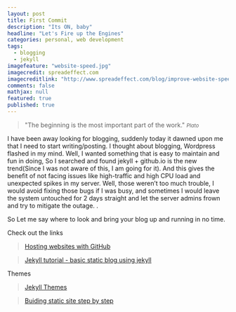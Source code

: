 ```yaml
---
layout: post
title: First Commit
description: "Its ON, baby"
headline: "Let's Fire up the Engines"
categories: personal, web development
tags: 
  - blogging
  - jekyll
imagefeature: "website-speed.jpg"
imagecredit: spreadeffect.com
imagecreditlink: "http://www.spreadeffect.com/blog/improve-website-speed/"
comments: false
mathjax: null
featured: true
published: true
---
```


>&quot;The beginning is the most important part of the work.&quot;
><small><cite title="Plato">Plato</cite></small>

I have been away looking for blogging, suddenly today it dawned upon me that I need to start writing/posting. I thought about blogging, Wordpress flashed in my mind. Well, I wanted something that is easy to maintain and fun in doing, So I searched and found jekyll + github.io is the new trend(Since I was not aware of this, I am going for it). And this gives the benefit of not facing issues like high-traffic and high CPU load and unexpected spikes in my server. Well, those weren’t too much trouble, I would avoid fixing those bugs if I was busy, and sometimes I would leave the system untouched for 2 days straight and let the server admins frown and try to mitigate the outage. .

So Let me say where to look and bring your blog up and running in no time.

Check out the links

>[Hosting websites with GitHub](https://www.youtube.com/watch?v=D6VFF8Rsyao) 

>[Jekyll tutorial - basic static blog using jekyll](https://www.youtube.com/watch?v=sxiQmHlogdg) 

Themes

>[Jekyll Themes](http://jekyllthemes.org)

>[Buiding static site step by step](http://code.tutsplus.com/tutorials/building-static-sites-with-jekyll--net-22211)


